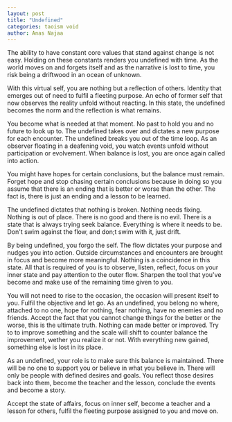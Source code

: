 ```yaml
---
layout: post
title: "Undefined"
categories: taoism void
author: Anas Najaa
---
```


The ability to have constant core values that stand against change is not easy. Holding on these constants renders you undefined with time. As the world moves on and forgets itself and as the narrative is lost to time, you risk being a driftwood in an ocean of unknown.

With this virtual self, you are nothing but a reflection of others. Identity that emerges out of need to fulfil a fleeting purpose. An echo of former self that now observes the reality unfold without reacting. In this state, the undefined becomes the norm and the reflection is what remains.

You become what is needed at that moment. No past to hold you and no future to look up to. The undefined takes over and dictates a new purpose for each encounter. The undefined breaks you out of the time loop. As an observer floating in a deafening void, you watch events unfold without participation or evolvement. When balance is lost, you are once again called into action.

You might have hopes for certain conclusions, but the balance must remain. Forget hope and stop chasing certain conclusions because in doing so you assume that there is an ending that is better or worse than the other. The fact is, there is just an ending and a lesson to be learned.

The undefined dictates that nothing is broken. Nothing needs fixing. Nothing is out of place. There is no good and there is no evil. There is a state that is always trying seek balance. Everything is where it needs to be. Don't swim against the flow, and don;t swim with it, just drift.

By being undefined, you forgo the self. The flow dictates your purpose and nudges you into action. Outside circumstances and encounters are brought in focus and become more meaningful. Nothing is a coincidence in this state. All that is required of you is to observe, listen, reflect, focus on your inner state and pay attention to the outer flow. Sharpen the tool that you've become and make use of the remaining time given to you.

You will not need to rise to the occasion, the occasion will present itself to you. Fulfil the objective and let go. As an undefined, you belong no where, attached to no one, hope for nothing, fear nothing, have no enemies and no friends. Accept the fact that you cannot change things for the better or the worse, this is the ultimate truth. Nothing can made better or improved. Try to to improve something and the scale will shift to counter balance the improvement, wether you realize it or not. With everything new gained, something else is lost in its place.

As an undefined, your role is to make sure this balance is maintained. There will be no one to support you or believe in what you believe in. There will only be people with defined desires and goals. You reflect those desires back into them, become the teacher and the lesson, conclude the events and become a story.

Accept the state of affairs, focus on inner self, become a teacher and a lesson for others, fulfil the fleeting purpose assigned to you and move on.
